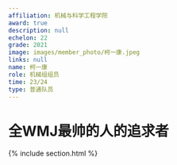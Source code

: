 ```yaml
---
affiliation: 机械与科学工程学院
award: true
description: null
echelon: 22
grade: 2021
image: images/member_photo/柯一康.jpeg
links: null
name: 柯一康
role: 机械组组员
time: 23/24
type: 普通队员
---
```


# 全WMJ最帅的人的追求者
{% include section.html %}
